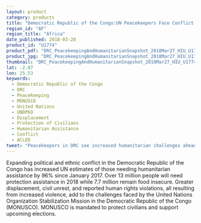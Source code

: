 ```yaml
---
layout: product
category: products
title: "Democratic Republic of the Congo:UN Peacekeepers Face Conflict-Driven Humanitarian Crisis"
region_id: "AF"
region_title: "Africa"
date_published: 2018-03-28
product_id: "U1774"
product_pdf: "DRC_PeacekeepingAndHumanitarianSnapshot_2018Mar27_HIU_U1774.pdf"
product_jpg: "DRC_PeacekeepingAndHumanitarianSnapshot_2018Mar27_HIU_U1774.jpg"
thumbnail: "DRC_PeacekeepingAndHumanitarianSnapshot_2018Mar27_HIU_U1774_thumb.jpg"
lat: -2.87
lon: 25.53
keywords:
  - Democratic Republic of the Congo
  - DRC
  - Peacekeeping
  - MONUSCO
  - United Nations
  - UNDPKO
  - Displacement
  - Protection of Civilians
  - Humanitarian Assistance
  - Conflict
  - ACLED
tweet: "Peacekeepers in DRC see increased humanitarian challenges ahead of mandate renewal"
---
```

Expanding political and ethnic conflict in the Democratic Republic of the Congo has increased UN estimates of those needing humanitarian assistance by 96% since January 2017. Over 13 million people will need protection assistance in 2018 while 7.7 million remain food insecure. Greater displacement, civil unrest, and reported human rights violations, all
resulting from increased violence, add to the challenges faced by the United Nations Organization Stabilization Mission in the Democratic Republic of the Congo (MONUSCO). MONUSCO is mandated to protect civilians and support upcoming elections.
